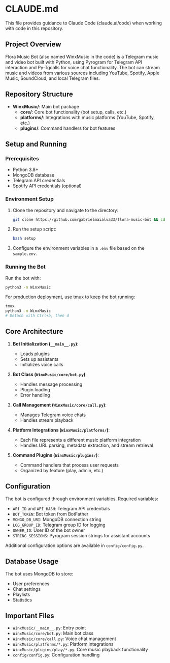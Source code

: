 # CLAUDE.md

This file provides guidance to Claude Code (claude.ai/code) when working with code in this repository.

## Project Overview

Flora Music Bot (also named WinxMusic in the code) is a Telegram music and video bot built with Python, using Pyrogram for Telegram API interaction and Py-Tgcalls for voice chat functionality. The bot can stream music and videos from various sources including YouTube, Spotify, Apple Music, SoundCloud, and local Telegram files.

## Repository Structure

- **WinxMusic/**: Main bot package
  - **core/**: Core bot functionality (bot setup, calls, etc.)
  - **platforms/**: Integrations with music platforms (YouTube, Spotify, etc.)
  - **plugins/**: Command handlers for bot features

## Setup and Running

### Prerequisites
- Python 3.8+
- MongoDB database
- Telegram API credentials
- Spotify API credentials (optional)

### Environment Setup
1. Clone the repository and navigate to the directory:
   ```bash
   git clone https://github.com/gabrielmaialva33/flora-music-bot && cd flora-music-bot
   ```

2. Run the setup script:
   ```bash
   bash setup
   ```

3. Configure the environment variables in a `.env` file based on the `sample.env`.

### Running the Bot
Run the bot with:
```bash
python3 -m WinxMusic
```

For production deployment, use tmux to keep the bot running:
```bash
tmux
python3 -m WinxMusic
# Detach with Ctrl+b, then d
```

## Core Architecture

1. **Bot Initialization (`__main__.py`)**: 
   - Loads plugins
   - Sets up assistants
   - Initializes voice calls

2. **Bot Class (`WinxMusic/core/bot.py`)**: 
   - Handles message processing
   - Plugin loading
   - Error handling

3. **Call Management (`WinxMusic/core/call.py`)**:
   - Manages Telegram voice chats
   - Handles stream playback

4. **Platform Integrations (`WinxMusic/platforms/`)**: 
   - Each file represents a different music platform integration
   - Handles URL parsing, metadata extraction, and stream retrieval

5. **Command Plugins (`WinxMusic/plugins/`)**: 
   - Command handlers that process user requests
   - Organized by feature (play, admin, etc.)

## Configuration

The bot is configured through environment variables. Required variables:
- `API_ID` and `API_HASH`: Telegram API credentials
- `BOT_TOKEN`: Bot token from BotFather
- `MONGO_DB_URI`: MongoDB connection string
- `LOG_GROUP_ID`: Telegram group ID for logging
- `OWNER_ID`: User ID of the bot owner
- `STRING_SESSIONS`: Pyrogram session strings for assistant accounts

Additional configuration options are available in `config/config.py`.

## Database Usage

The bot uses MongoDB to store:
- User preferences
- Chat settings
- Playlists
- Statistics

## Important Files

- `WinxMusic/__main__.py`: Entry point
- `WinxMusic/core/bot.py`: Main bot class
- `WinxMusic/core/call.py`: Voice chat management
- `WinxMusic/platforms/*.py`: Platform integrations
- `WinxMusic/plugins/play/*.py`: Core music playback functionality
- `config/config.py`: Configuration handling